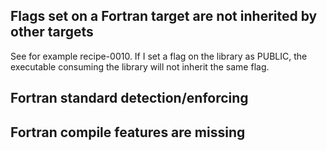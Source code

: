 
## Flags set on a Fortran target are not inherited by other targets

See for example recipe-0010. If I set a flag on the library as PUBLIC,
the executable consuming the library will not inherit the same flag.

## Fortran standard detection/enforcing

## Fortran compile features are missing

